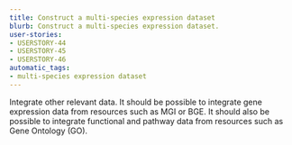 ```yaml
---
title: Construct a multi-species expression dataset
blurb: Construct a multi-species expression dataset.
user-stories:
- USERSTORY-44
- USERSTORY-45
- USERSTORY-46
automatic_tags:
- multi-species expression dataset
---
```

Integrate other relevant data. It should be possible to integrate gene
expression data from resources such as MGI or BGE. It should also be
possible to integrate functional and pathway data from resources such
as Gene Ontology (GO).